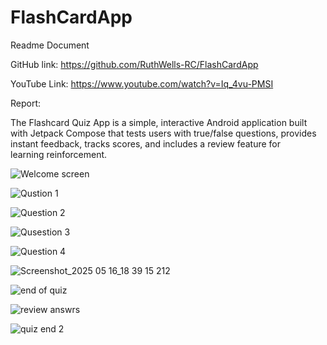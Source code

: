 # FlashCardApp

 
Readme Document


GitHub link:
https://github.com/RuthWells-RC/FlashCardApp


YouTube Link:
https://www.youtube.com/watch?v=Iq_4vu-PMSI


Report:

The Flashcard Quiz App is a simple, interactive Android application built with Jetpack Compose that tests users with true/false questions, provides instant feedback, tracks scores, and includes a review feature for learning reinforcement.








![Welcome screen](https://github.com/user-attachments/assets/c928bd98-fa0e-4be1-88f4-589187249066)










![Qustion 1](https://github.com/user-attachments/assets/185c5f2a-1eee-456d-ad7b-d3eb65d0e790)











![Question 2](https://github.com/user-attachments/assets/166ccda6-3d4f-4133-89bf-53842b69155e)











![Qusestion 3](https://github.com/user-attachments/assets/d0d5f857-6888-4ce0-a33c-e28b44ff34f6)











![Question 4](https://github.com/user-attachments/assets/5b96dafc-8d46-468d-a154-ceab0864e4fd)










![Screenshot_2025 05 16_18 39 15 212](https://github.com/user-attachments/assets/0519fbdd-b268-4136-a665-7809ac8ec78a)












![end of quiz](https://github.com/user-attachments/assets/5bc48624-260e-4f4e-81e1-a93fd7f4e00d)











![review answrs](https://github.com/user-attachments/assets/4cb226aa-901f-4c08-a371-22a941c84b4e)











![quiz end 2](https://github.com/user-attachments/assets/9ddc0063-7f88-4ff8-8ef1-abca6cf3b303)










